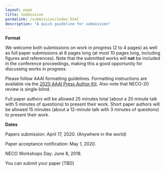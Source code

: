 ```yaml
---
layout: page
title: Submission
permalink: /submission/index.html
description: "A quick guideline for submission"
---
```


**Format**

We welcome both submissions on work in progress (2 to 4 pages) as well as full paper submissions at 8 pages long (at most 10 pages long, including figures and references). Note that the submitted works will **not** be included in the conference proceedings, making this a good opportunity for discussing works in progress.

Please follow AAAI formatting guidelines. Formatting instructions are available via the [2020 AAAI Press Author Kit](https://www.aaai.org/Publications/Templates/AuthorKit20.zip). Also note that NECO-20 review is single-blind. 

Full paper authors will be allowed 25 minutes total (about a 20 minute talk with 5 minutes of questions) to present their work. Short paper authors will be allowed 15 minutes (about a 12-minute talk with 3 minutes of questions) to present their work.

<!-- Please note that the accepted paper will not be published. AAAI passed a new policy regarding the papers for all of its workshops and AAAI will no longer be publishing the technical reports for its workshops.  -->


**Dates**

Papers submission: April 17, 2020. (Anywhere in the world)

Paper acceptance notification: May 1, 2020.

NECO Workshops Day: June 8, 2018.

You can submit your paper [TBD]
<!-- [here](https://easychair.org/conferences/?conf=neco18). -->
